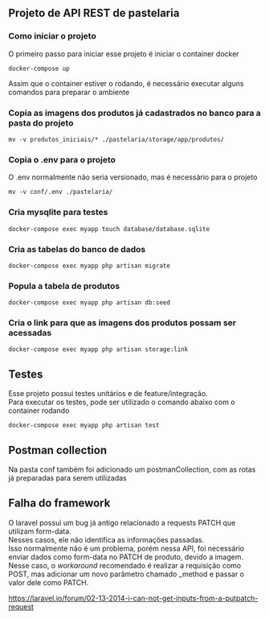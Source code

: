 ## Projeto de API REST de pastelaria 

### Como iniciar o projeto
O primeiro passo para iniciar esse projeto é iniciar o container docker

```
docker-compose up
```

Assim que o container estiver o rodando, é necessário executar alguns comandos para preparar o ambiente

### Copia as imagens dos produtos já cadastrados no banco para a pasta do projeto
```
mv -v produtos_iniciais/* ./pastelaria/storage/app/produtos/
```

### Copia o .env para o projeto 
O .env normalmente não seria versionado, mas é necessário para o projeto
```
mv -v conf/.env ./pastelaria/
```

### Cria mysqlite para testes
```
docker-compose exec myapp touch database/database.sqlite
```

### Cria as tabelas do banco de dados
```
docker-compose exec myapp php artisan migrate
```
### Popula a tabela de produtos
```
docker-compose exec myapp php artisan db:seed
```
### Cria o link para que as imagens dos produtos possam ser acessadas
```
docker-compose exec myapp php artisan storage:link
```

## Testes

Esse projeto possui testes unitários e de feature/integração.  
Para executar os testes, pode ser utilizado o comando abaixo com o container rodando

```
docker-compose exec myapp php artisan test
```

## Postman collection
Na pasta conf também foi adicionado um postmanCollection, com as rotas já preparadas para serem utilizadas

## Falha do framework
O laravel possui um bug já antigo relacionado a requests PATCH que utilizam form-data.  
Nesses casos, ele não identifica as informações passadas.   
Isso normalmente não é um problema, porém nessa API, foi necessário enviar dados como form-data no PATCH de produto, devido a imagem.  
Nesse caso, o _workaround_ recomendado é realizar a requisição como POST, mas adicionar um novo parâmetro chamado _method e passar o valor dele como PATCH. 

https://laravel.io/forum/02-13-2014-i-can-not-get-inputs-from-a-putpatch-request